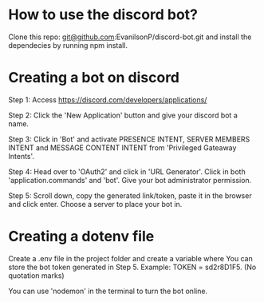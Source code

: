 # How to use the discord bot?

Clone this repo: git@github.com:EvanilsonP/discord-bot.git and install the dependecies by running npm install.

# Creating a bot on discord
Step 1: Access https://discord.com/developers/applications/

Step 2: Click the 'New Application' button and give your discord bot a name.

Step 3: Click in 'Bot' and activate PRESENCE INTENT, SERVER MEMBERS INTENT and MESSAGE CONTENT INTENT from 'Privileged Gateaway Intents'.

Step 4: Head over to 'OAuth2' and click in 'URL Generator'. Click in both 'application.commands' and 'bot'. Give your bot administrator permission.

Step 5: Scroll down, copy the generated link/token, paste it in the browser and click enter. Choose a server to place your bot in.


# Creating a dotenv file
Create a .env file in the project folder and create a variable where You can store the bot token generated in Step 5. Example: TOKEN = sd2r8D1F5. (No quotation marks)

You can use 'nodemon' in the terminal to turn the bot online.
